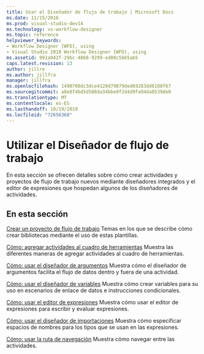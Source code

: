 ```yaml
---
title: Usar el Diseñador de flujo de trabajo | Microsoft Docs
ms.date: 11/15/2016
ms.prod: visual-studio-dev14
ms.technology: vs-workflow-designer
ms.topic: reference
helpviewer_keywords:
- Workflow Designer [WFD], using
- Visual Studio 2010 Workflow Designer [WFD], using
ms.assetid: 991a942f-29bc-4868-9299-ed80c5665ab5
caps.latest.revision: 13
author: jillre
ms.author: jillfra
manager: jillfra
ms.openlocfilehash: 1490708dc3dce4120d79879ded69283dd6108f67
ms.sourcegitcommit: a8e8f4bd5d508da34bbe9f2d4d9fa94da0539de0
ms.translationtype: MT
ms.contentlocale: es-ES
ms.lasthandoff: 10/19/2019
ms.locfileid: "72656368"
---
```

# <a name="using-the-workflow-designer"></a>Utilizar el Diseñador de flujo de trabajo
En esta sección se ofrecen detalles sobre cómo crear actividades y proyectos de flujo de trabajo nuevos mediante diseñadores integrados y el editor de expresiones que hospedan algunos de los diseñadores de actividades.

## <a name="in-this-section"></a>En esta sección
 [Crear un proyecto de flujo de trabajo](../workflow-designer/creating-a-workflow-project.md) Temas en los que se describe cómo crear bibliotecas mediante el uso de estas plantillas.

 [Cómo: agregar actividades al cuadro de herramientas](../workflow-designer/how-to-add-activities-to-the-toolbox.md) Muestra las diferentes maneras de agregar actividades al cuadro de herramientas.

 [Cómo: usar el diseñador de argumentos](../workflow-designer/how-to-use-the-argument-designer.md) Muestra cómo el diseñador de argumentos facilita el flujo de datos dentro y fuera de una actividad.

 [Cómo: usar el diseñador de variables](../workflow-designer/how-to-use-the-variable-designer.md) Muestra cómo crear variables para su uso en escenarios de enlace de datos e instrucciones condicionales.

 [Cómo: usar el editor de expresiones](../workflow-designer/how-to-use-the-expression-editor.md) Muestra cómo usar el editor de expresiones para escribir y evaluar expresiones.

 [Cómo: usar el diseñador de importaciones](../workflow-designer/how-to-use-the-imports-designer.md) Muestra cómo especificar espacios de nombres para los tipos que se usan en las expresiones.

 [Cómo: usar la ruta de navegación](../workflow-designer/how-to-use-breadcrumb-navigation.md) Muestra cómo navegar entre las actividades.